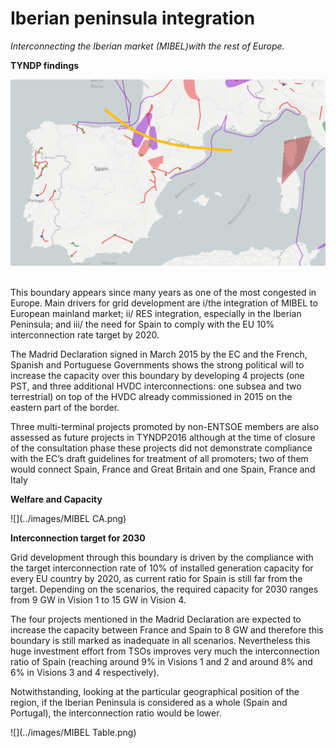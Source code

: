 # **Iberian peninsula integration**

*Interconnecting the* *Iberian market (MIBEL)with the rest of Europe.*

**TYNDP findings**

![](../images/MIBEL.png) &nbsp;

This boundary appears since many years as one of the most congested in Europe. Main drivers for grid development are i/the integration of MIBEL to European mainland market; ii/ RES integration, especially in the Iberian Peninsula; and iii/ the need for Spain to comply with the EU 10% interconnection rate target by 2020.

The Madrid Declaration signed in March 2015 by the EC and the French, Spanish and Portuguese Governments shows the strong political will to increase the capacity over this boundary by developing 4 projects (one PST, and three additional HVDC interconnections: one subsea and two terrestrial) on top of the HVDC already commissioned in 2015 on the eastern part of the border.

Three multi-terminal projects promoted by non-ENTSOE members are also assessed as future projects in TYNDP2016 although at the time of closure of the consultation phase these projects did not demonstrate compliance with the EC’s draft guidelines for treatment of all promoters; two of them would connect Spain, France and Great Britain and one Spain, France and Italy

**Welfare and Capacity**

![](../images/MIBEL CA.png) &nbsp;

**Interconnection target for 2030**

Grid development through this boundary is driven by the compliance with the target interconnection rate of 10% of installed generation capacity for every EU country by 2020, as current ratio for Spain is still far from the target. Depending on the scenarios, the required capacity for 2030 ranges from 9 GW in Vision 1 to 15 GW in Vision 4.

The four projects mentioned in the Madrid Declaration are expected to increase the capacity between France and Spain to 8 GW and therefore this boundary is still marked as inadequate in all scenarios. Nevertheless this huge investment effort from TSOs improves very much the interconnection ratio of Spain (reaching around 9% in Visions 1 and 2 and around 8% and 6% in Visions 3 and 4 respectively).

Notwithstanding, looking at the particular geographical position of the region, if the Iberian Peninsula is considered as a whole (Spain and Portugal), the interconnection ratio would be lower.

![](../images/MIBEL Table.png) &nbsp;
